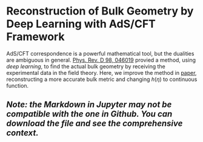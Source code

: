 # Reconstruction of Bulk Geometry by Deep Learning with AdS/CFT Framework
AdS/CFT correspondence is a powerful mathematical tool, but the dualities are ambiguous in general. [Phys. Rev. D 98, 046019](https://journals.aps.org/prd/abstract/10.1103/PhysRevD.98.046019) provied a method, using *deep learning*, to find the actual bulk geometry by receiving the experimental data in the field theory. Here, we improve the method in [paper](https://journals.aps.org/prd/abstract/10.1103/PhysRevD.98.046019), reconstructing a more accurate bulk metric and changing $h(\eta)$ to continuous function.

## *Note: the Markdown in Jupyter may not be compatible with the one in Github. You can download the file and see the comprehensive context.*
